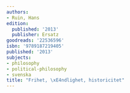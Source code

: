 ```yaml
---
authors:
- Ruin, Hans
edition:
  published: '2013'
  publisher: Ersatz
goodreads: '22536596'
isbn: '9789187219405'
published: '2013'
subjects:
- philosophy
- political-philosophy
- svenska
title: "Frihet, \xE4ndlighet, historicitet"
---
```


